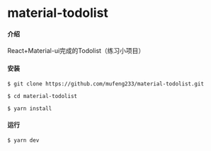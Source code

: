 # material-todolist

#### 介绍
React+Material-ui完成的Todolist（练习小项目）

#### 安装
```shell
$ git clone https://github.com/mufeng233/material-todolist.git

$ cd material-todolist

$ yarn install
```

#### 运行
```
$ yarn dev